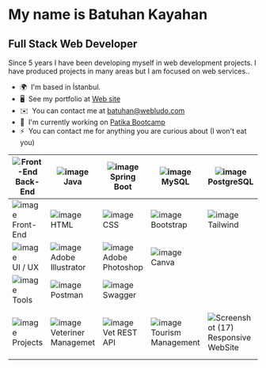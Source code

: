 [](https://user-images.githubusercontent.com/18350557/176309783-0785949b-9127-417c-8b55-ab5a4333674e.gif)My name is Batuhan Kayahan
=======================================================================================================================================

Full Stack Web Developer
------------------------

Since 5 years I have been developing myself in web development projects. I have produced projects in many areas but I am focused on web services..

* 🌍  I'm based in İstanbul.
* 🖥️  See my portfolio at [Web site](http://webludo.com)
* ✉️  You can contact me at [batuhan@webludo.com](mailto:batuhan@webludo.com)
* 🚀  I'm currently working on [Patika Bootcamp](http://patika.dev)
* ⚡  You can contact me for anything you are curious about (I  won't eat you)

|![Front-End](https://github.com/batuhanlog/batuhanlog/assets/82649079/fd6564db-d140-440f-b571-67073d2c717a) Back-End |![image](https://github.com/batuhanlog/batuhanlog/assets/82649079/4210bc0f-59fc-47f8-ab87-369f109c469b) Java |![image](https://github.com/batuhanlog/batuhanlog/assets/82649079/c2510d98-868a-415b-83ab-9f155179cac2) Spring Boot |![image](https://github.com/batuhanlog/batuhanlog/assets/82649079/d3036145-421c-430e-b496-beaec3b80f4c) MySQL 	|![image](https://github.com/batuhanlog/batuhanlog/assets/82649079/6cd23813-fd4e-4e4a-a502-d5777892034d) PostgreSQL 	|![image](https://github.com/batuhanlog/batuhanlog/assets/82649079/9df74ee1-4b51-4f74-b5c0-7b9f1dd6eece) MongoDB	|![image](https://github.com/batuhanlog/batuhanlog/assets/82649079/e4d2b09d-a090-4461-9790-99d3b0a8a589) Docker	| |
|---  |---	|---	|---	|---	|---	|---	|--- |
|![image](https://github.com/batuhanlog/batuhanlog/assets/82649079/022709e0-df07-4612-84a5-a4723f116c68)Front-End  	|![image](https://github.com/batuhanlog/batuhanlog/assets/82649079/dd71e2f8-4d61-4a4c-b3b9-eebff7582c35) HTML	|![image](https://github.com/batuhanlog/batuhanlog/assets/82649079/f1062228-6d94-40de-84ce-299c585f6713) CSS	|![image](https://github.com/batuhanlog/batuhanlog/assets/82649079/dc75836b-20b2-43de-b154-362c0e137e4f) Bootstrap | ![image](https://github.com/batuhanlog/batuhanlog/assets/82649079/d780c379-3acb-4dc4-8b4c-35fae16f384b) Tailwind |![image](https://github.com/batuhanlog/batuhanlog/assets/82649079/a8f6475a-edcd-4846-bd68-250099049c66) JavaScript |![image](https://github.com/batuhanlog/batuhanlog/assets/82649079/cd63d03f-4135-4463-b4f4-61c07b5efebf) React |![image](https://github.com/batuhanlog/batuhanlog/assets/82649079/e45e032e-fe57-46ad-8ab9-633c8b01aebb) ViteJS |
|![image](https://github.com/batuhanlog/batuhanlog/assets/82649079/ae7f7074-ee2c-411f-84b4-7ce94acc01cd) UI / UX 	|![image](https://github.com/batuhanlog/batuhanlog/assets/82649079/ab3ff7ad-b092-4f30-9867-0630200f8d81) Adobe Illustrator |![image](https://github.com/batuhanlog/batuhanlog/assets/82649079/1eea1184-2c99-4c48-bbb7-3a55bb2099ee) Adobe Photoshop	|![image](https://github.com/batuhanlog/batuhanlog/assets/82649079/087a044b-8b17-4d00-9607-b4673ddb1e93) Canva |   
![image](https://github.com/batuhanlog/batuhanlog/assets/82649079/37118239-88bc-4769-886a-d84786568fba) Tools |![image](https://github.com/batuhanlog/batuhanlog/assets/82649079/3c2c9964-e5bb-417f-9958-e37c5d45e4ff) Postman |![image](https://github.com/batuhanlog/batuhanlog/assets/82649079/0edd1459-687c-4010-a101-75d61cc56feb) Swagger	|
|![image](https://github.com/batuhanlog/batuhanlog/assets/82649079/c70d4365-298d-4a25-a21b-94ac467f41c0) Projects |![image](https://github.com/batuhanlog/batuhanlog/assets/82649079/da551f50-fba6-467c-8607-d8a585d5eba3) Veteriner Managemet	|![image](https://github.com/batuhanlog/batuhanlog/assets/82649079/3479862f-77f0-47a0-b52c-77ce49ec6019) Vet REST API |![image](https://github.com/batuhanlog/batuhanlog/assets/82649079/ada422eb-be79-4009-92e5-925337673e54) Tourism Management |![Screenshot (17)](https://github.com/batuhanlog/batuhanlog/assets/82649079/8b9aa2a7-b2d6-455d-ad0a-70b1d3f64e9d) Responsive WebSite |![image](https://github.com/batuhanlog/batuhanlog/assets/82649079/664e37f7-f3a3-434c-a6d8-cdb7b790a21d) Question |![Screenshot (20)](https://github.com/batuhanlog/batuhanlog/assets/82649079/6ca1b87f-b53f-41f7-8745-c2516ef3830d)Back-Ennd  Projects| ![Screenshot (21)](https://github.com/batuhanlog/batuhanlog/assets/82649079/1aa463d0-3724-4a9b-a074-8361219f5880) Front-End Projects |




